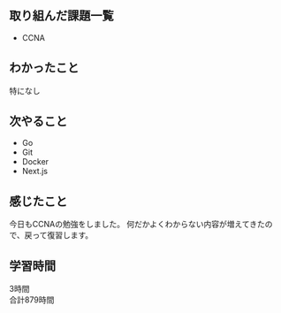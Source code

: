 ## 取り組んだ課題一覧
- CCNA

## わかったこと
特になし

## 次やること
- Go
- Git
- Docker
- Next.js

## 感じたこと
今日もCCNAの勉強をしました。
何だかよくわからない内容が増えてきたので、戻って復習します。

## 学習時間
3時間<br />
合計879時間
